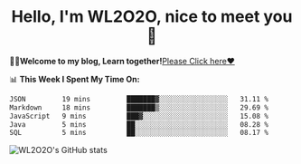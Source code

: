 <h1 align = "center">Hello, I'm WL2O2O, nice to meet you 👋</h1>

🧑‍💻**Welcome to my blog, Learn together!**[Please Click here❤️](https://wl2o2o.github.io)

📊 **This Week I Spent My Time On:**
<!--START_SECTION:waka-->

```txt
JSON         19 mins         ███████▓░░░░░░░░░░░░░░░░░   31.11 %
Markdown     18 mins         ███████▒░░░░░░░░░░░░░░░░░   29.69 %
JavaScript   9 mins          ███▓░░░░░░░░░░░░░░░░░░░░░   15.08 %
Java         5 mins          ██░░░░░░░░░░░░░░░░░░░░░░░   08.28 %
SQL          5 mins          ██░░░░░░░░░░░░░░░░░░░░░░░   08.17 %
```

<!--END_SECTION:waka-->

![WL2O2O's GitHub stats](https://github-readme-stats.vercel.app/api?username=wl2o2o&show_icons=true)


<!--
**WL2O2O/WL2O2O** is a ✨ _special_ ✨ repository because its `README.md` (this file) appears on your GitHub profile.

Here are some ideas to get you started:

- 🔭 I’m currently working on ...
- 🌱 I’m currently learning ...
- 👯 I’m looking to collaborate on ...
- 🤔 I’m looking for help with ...
- 💬 Ask me about ...
- 📫 How to reach me: ...
- 😄 Pronouns: ...
- ⚡ Fun fact: ...
-->

